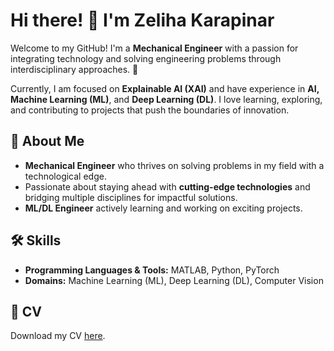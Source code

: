 # Hi there! 👋 I'm Zeliha Karapinar

Welcome to my GitHub! I'm a **Mechanical Engineer** with a passion for integrating technology and solving engineering problems through interdisciplinary approaches. 🚀

Currently, I am focused on **Explainable AI (XAI)** and have experience in **AI, Machine Learning (ML)**, and **Deep Learning (DL)**. I love learning, exploring, and contributing to projects that push the boundaries of innovation.

## 🌟 About Me
- **Mechanical Engineer** who thrives on solving problems in my field with a technological edge.
- Passionate about staying ahead with **cutting-edge technologies** and bridging multiple disciplines for impactful solutions.
- **ML/DL Engineer** actively learning and working on exciting projects.

## 🛠️ Skills
- **Programming Languages & Tools:** MATLAB, Python, PyTorch
- **Domains:** Machine Learning (ML), Deep Learning (DL), Computer Vision

## 📄 CV
Download my CV [here](cv/ZelihaKarapinar_CV.pdf).


